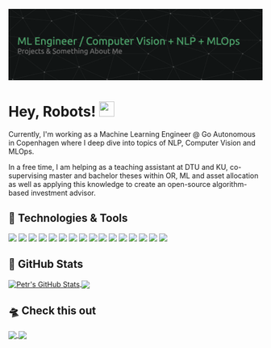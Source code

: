 [![Header](https://raw.githubusercontent.com/VanekPetr/VanekPetr/main/readme_header.png "Header")](https://linkedin.com/in/vanekpetr42/)

# Hey, Robots! <img src="https://raw.githubusercontent.com/MartinHeinz/MartinHeinz/master/wave.gif" width="30px" height="30px" />

Currently, I'm working as a Machine Learning Engineer @ Go Autonomous in Copenhagen where I deep dive into topics of NLP, Computer Vision and MLOps. 

In a free time, I am helping as a teaching assistant at DTU and KU, co-supervising master and bachelor theses within OR, ML and asset allocation as well as applying this knowledge to create an open-source algorithm-based investment advisor.


## 🔧 Technologies & Tools
![](https://img.shields.io/badge/OS-Linux-informational?style=flat&logo=linux&logoColor=white&color=2bbc8a)
![](https://img.shields.io/badge/Editor-IntelliJ_IDEA-informational?style=flat&logo=intellij-idea&logoColor=white&color=2bbc8a)
![](https://img.shields.io/badge/Code-Python-informational?style=flat&logo=python&logoColor=white&color=2bbc8a)
![](https://img.shields.io/badge/Code-Make-informational?style=flat&logo=cmake&logoColor=white&color=2bbc8a)
![](https://img.shields.io/badge/Shell-Bash-informational?style=flat&logo=gnu-bash&logoColor=white&color=2bbc8a)
![](https://img.shields.io/badge/Tools-PostgreSQL-informational?style=flat&logo=postgresql&logoColor=white&color=2bbc8a)
![](https://img.shields.io/badge/Tools-Docker-informational?style=flat&logo=docker&logoColor=white&color=2bbc8a)
![](https://img.shields.io/badge/ML/DL-PyTorch-%23EE4C2C.svg?style=flat&logo=PyTorch&logoColor=white&color=2bbc8a)
![](https://img.shields.io/badge/ML/DL-Keras-%23D00000.svg?style=flat&logo=Keras&logoColor=white&color=2bbc8a)
![](https://img.shields.io/badge/ML/DL-TensorFlow-%23FF6F00.svg?style=flat&logo=TensorFlow&logoColor=white&color=2bbc8a)
![](https://img.shields.io/badge/ML/DL-Plotly-%233F4F75.svg?style=flat&logo=plotly&logoColor=white&color=2bbc8a)
![](https://img.shields.io/badge/MLOps-grafana-%23F46800.svg?style=flat&logo=grafana&logoColor=white&color=2bbc8a)
![](https://img.shields.io/badge/MLOps-Kubernetes-informational?style=flat&logo=kubernetes&logoColor=white&color=2bbc8a)
![](https://img.shields.io/badge/MLOps-GoogleCloud-%234285F4.svg?style=flat&logo=GoogleCloud&logoColor=white&color=2bbc8a)
![](https://img.shields.io/badge/MLOps-github%20actions-%232671E5.svg?style=flat&logo=githubactions&logoColor=white&color=2bbc8a)
![](https://img.shields.io/badge/MLOps-Apache%20Airflow-017CEE?style=flat&logo=Apache%20Airflow&logoColor=white&color=2bbc8a)


## 🚀 GitHub Stats
<a href="https://github.com/VanekPetr/VanekPetr">
  <img align="center" src="https://vanek-petr-github-readme-stats.vercel.app/api?username=VanekPetr&show_icons=true&line_height=27&count_private=true&title_color=ffffff&text_color=c9cacc&icon_color=2bbc8a&bg_color=1d1f21&border_color=02D892" alt="Petr's GitHub Stats" />
</a>
<a href="https://github.com/VanekPetr/VanekPetr">
  <img align="center" src="https://vanek-petr-github-readme-stats.vercel.app/api/top-langs/?username=VanekPetr&hide=css,c,c%2B%2B&title_color=ffffff&text_color=c9cacc&icon_color=2bbc8a&bg_color=1d1f21&border_color=02D892" />
</a>


## 🛸 Check this out

<a href="https://github.com/VanekPetr/investment-funnel">
<img align="center" src="https://vanek-petr-github-readme-stats.vercel.app/api/pin/?username=VanekPetr&repo=investment-funnel&border_color=02D892&title_color=C9D1D9&bg_color=1d1f21&text_color=8B949E&icon_color=02D892" />
</a>

<a href="https://github.com/VanekPetr/my-own-GPT">
<img  align="center" src="https://vanek-petr-github-readme-stats.vercel.app/api/pin/?username=VanekPetr&repo=my-own-GPT&border_color=02D892&bg_color=1d1f21&title_color=C8D1D9&text_color=8B949E&icon_color=12D892" />
</a>


<!-- Resources -->
<!-- Icons: https://simpleicons.org/ -->
<!-- GitHub Stats: https://github.com/anuraghazra/github-readme-stats -->
<!-- Emojis: https://emojipedia.org/emoji/ -->
<!-- HTML Emojis: https://www.fileformat.info/index.htm -->
<!-- Shields: https://shields.io/ -->
<!-- Awesome GitHub Profile README: https://github.com/abhisheknaiidu/awesome-github-profile-readme -->
